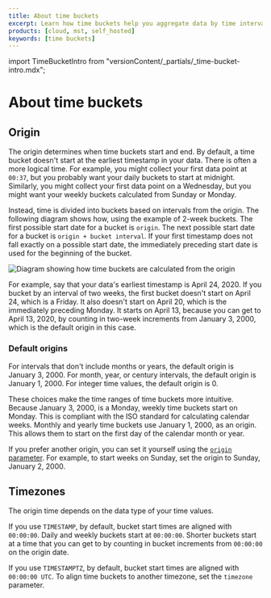 ```yaml
---
title: About time buckets
excerpt: Learn how time buckets help you aggregate data by time interval
products: [cloud, mst, self_hosted]
keywords: [time buckets]
---
```


import TimeBucketIntro from "versionContent/_partials/_time-bucket-intro.mdx";

# About time buckets

<TimeBucketIntro />

## Origin

The origin determines when time buckets start and end. By default, a time bucket
doesn't start at the earliest timestamp in your data. There is often a more
logical time. For example, you might collect your first data point at `00:37`,
but you probably want your daily buckets to start at midnight. Similarly, you
might collect your first data point on a Wednesday, but you might want your
weekly buckets calculated from Sunday or Monday.

Instead, time is divided into buckets based on intervals from the origin. The
following diagram shows how, using the example of 2-week buckets. The first
possible start date for a bucket is `origin`. The next possible start date for a
bucket is `origin + bucket interval`. If your first timestamp does not fall
exactly on a possible start date, the immediately preceding start date is used
for the beginning of the bucket.

<img
  src="https://assets.timescale.com/docs/images/time-bucket-origin.webp"
  class="main-content__illustration"
  alt="Diagram showing how time buckets are calculated from the origin"
/>

For example, say that your data's earliest timestamp is April 24, 2020. If you
bucket by an interval of two weeks, the first bucket doesn't start on April 24,
which is a Friday. It also doesn't start on April 20, which is the immediately
preceding Monday. It starts on April 13, because you can get to April 13, 2020,
by counting in two-week increments from January 3, 2000, which is the default
origin in this case.

### Default origins

For intervals that don't include months or years, the default origin is January
3, 2000. For month, year, or century intervals, the default origin is January 1,
2000. For integer time values, the default origin is 0.

These choices make the time ranges of time buckets more intuitive. Because
January 3, 2000, is a Monday, weekly time buckets start on Monday. This is
compliant with the ISO standard for calculating calendar weeks. Monthly and
yearly time buckets use January 1, 2000, as an origin. This allows them to start
on the first day of the calendar month or year.

If you prefer another origin, you can set it yourself using the [`origin`
parameter][origin]. For example, to start weeks on Sunday, set the origin to
Sunday, January 2, 2000.

## Timezones

The origin time depends on the data type of your time values.

If you use `TIMESTAMP`, by default, bucket start times are aligned with
`00:00:00`. Daily and weekly buckets start at `00:00:00`. Shorter buckets start
at a time that you can get to by counting in bucket increments from `00:00:00`
on the origin date.

If you use `TIMESTAMPTZ`, by default, bucket start times are aligned with
`00:00:00 UTC`. To align time buckets to another timezone, set the `timezone`
parameter.

[caggs]: /use-timescale/:currentVersion:/continuous-aggregates/
[date_bin]: https://www.postgresql.org/docs/current/functions-datetime.html#FUNCTIONS-DATETIME-BIN
[origin]: /api/:currentVersion:/hyperfunctions/time_bucket/#optional-arguments-for-interval-time-inputs
[time_bucket]: /api/:currentVersion:/hyperfunctions/time_bucket/
[use-time-buckets]: /use-timescale/:currentVersion:/time-buckets/use-time-buckets/
